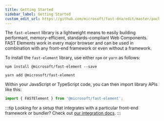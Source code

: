 ```yaml
---
title: Getting Started
sidebar_label: Getting Started
custom_edit_url: https://github.com/microsoft/fast-dna/edit/master/packages/web-components/fast-element/docs/guide/getting-started.doc.md
---
```


The `fast-element` library is a lightweight means to easily building performant, memory-efficient, standards-compliant Web Components. FAST Elements work in every major browser and can be used in combination with any front-end framework or even without a framework.

To install the `fast-element` library, use either `npm` or `yarn` as follows:

```shell
npm install @microsoft/fast-element --save
```

```shell
yarn add @microsoft/fast-element
```

Within your JavaScript or TypeScript code, you can then import library APIs like this:

```ts
import { FASTElement } from '@microsoft/fast-element';
```

:::tip
Looking for a setup that integrates with a particular front-end framework or bundler? Check out [our integration docs](../fast-foundation/webpack).
:::
